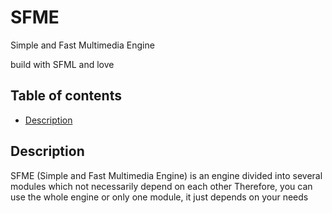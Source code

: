# SFME
Simple and Fast Multimedia Engine

build with SFML and love



## Table of contents

 - [Description](#description)




## Description<a name="description"></a>
 SFME (Simple and Fast Multimedia Engine) is an engine divided into several modules which not necessarily depend on each other
Therefore, you can use the whole engine or only one module, it just depends on your needs
